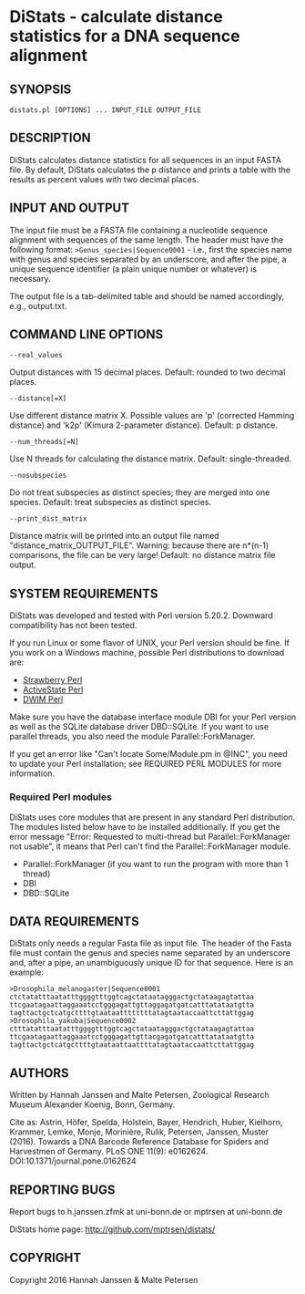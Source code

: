 # DiStats - calculate distance statistics for a DNA sequence alignment

## SYNOPSIS

	distats.pl [OPTIONS] ... INPUT_FILE OUTPUT_FILE

## DESCRIPTION

DiStats calculates distance statistics for all sequences in an input FASTA file. By default, DiStats calculates the p distance and prints a table with the results as percent values with two decimal places. 

## INPUT AND OUTPUT

The input file must be a FASTA file containing a nucleotide sequence alignment with sequences of the same length. The header must have the following format: `>Genus_species|Sequence0001` - i.e., first the species name with genus and species separated by an underscore, and after the pipe, a unique sequence identifier (a plain unique number or whatever) is necessary. 

The output file is a tab-delimited table and should be named accordingly, e.g., output.txt. 


## COMMAND LINE OPTIONS

	--real_values

Output distances with 15 decimal places. Default: rounded to two decimal places. 

	--distance[=X]

Use different distance matrix X. Possible values are 'p' (corrected Hamming distance) and 'k2p' (Kimura 2-parameter distance). Default: p distance.

	--num_threads[=N]

Use N threads for calculating the distance matrix. Default: single-threaded.

	--nosubspecies

Do not treat subspecies as distinct species; they are merged into one species. Default: treat subspecies as distinct species. 

	--print_dist_matrix

Distance matrix will be printed into an output file named "distance_matrix_OUTPUT_FILE". Warning: because there are n*(n-1) comparisons, the file can be very large! Default: no distance matrix file output.
 

## SYSTEM REQUIREMENTS

DiStats was developed and tested with Perl version 5.20.2. Downward compatibility has not been tested.

If you run Linux or some flavor of UNIX, your Perl version should be fine. If you work on a Windows machine, possible Perl distributions to download are:

* [Strawberry Perl](http://strawberryperl.com/)
* [ActiveState Perl](http://www.activestate.com/activeperl)
* [DWIM Perl](http://www.dwimperl.com/windows.html)

Make sure you have the database interface module DBI for your Perl version as well as the SQLite database driver DBD::SQLite. If you want to use parallel threads, you also need the module Parallel::ForkManager.

If you get an error like "Can't locate Some/Module.pm in @INC", you need to update your Perl installation; see REQUIRED PERL MODULES for more information.

### Required Perl modules

DiStats uses core modules that are present in any standard Perl distribution. The modules listed below have to be installed additionally. If you get the error message "Error: Requested to multi-thread but Parallel::ForkManager not usable", it means that Perl can't find the Parallel::ForkManager module. 

* Parallel::ForkManager (if you want to run the program with more than 1 thread)
* DBI
* DBD::SQLite

## DATA REQUIREMENTS

DiStats only needs a regular Fasta file as input file. The header of the Fasta file must contain the genus and species name separated by an underscore and, after a pipe, an unambiguously unique ID for that sequence. Here is an example: 

	>Drosophila_melanogaster|Sequence0001
	ctctatatttaatatttggggtttggtcagctataatagggactgctataagagtattaa
	ttcgaatagaattaggaaatcctgggagattgttaggagatgatcatttatataatgtta
	tagttactgctcatgcttttgtaataattttttttatagtaataccaattcttattggag
	>Drosophila_yakuba|Sequence0002
	ctttatatttaatatttggggtttggtcagctataatagggactgctataagagtattaa
	ttcgaatagaattaggaaatcctgggagattgttacgagatgatcatttatataatgtta
	tagttactgctcatgcttttgtaataattaattttatagtaataccaattcttattggag


## AUTHORS

Written by Hannah Janssen and Malte Petersen, Zoological Research Museum Alexander Koenig, Bonn, Germany.

Cite as: Astrin, Höfer, Spelda, Holstein, Bayer, Hendrich, Huber, Kielhorn, Krammer, Lemke, Monje, Morinière, Rulik, Petersen, Janssen, Muster (2016). Towards a DNA Barcode Reference Database for Spiders and Harvestmen of Germany.  PLoS ONE 11(9): e0162624.  DOI:10.1371/journal.pone.0162624

## REPORTING BUGS

Report bugs to h.janssen.zfmk at uni-bonn.de or mptrsen at uni-bonn.de

DiStats home page: <http://github.com/mptrsen/distats/>

## COPYRIGHT

Copyright 2016 Hannah Janssen & Malte Petersen

